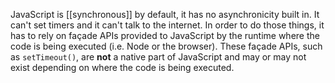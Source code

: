 JavaScript is [[synchronous]] by default, it has no asynchronicity built in. It can't set timers and it can't talk to the internet. In order to do those things, it has to rely on façade APIs provided to JavaScript by the runtime where the code is being executed (i.e. Node or the browser). These façade APIs, such as `setTimeout()`, are **not** a native part of JavaScript and may or may not exist depending on where the code is being executed.